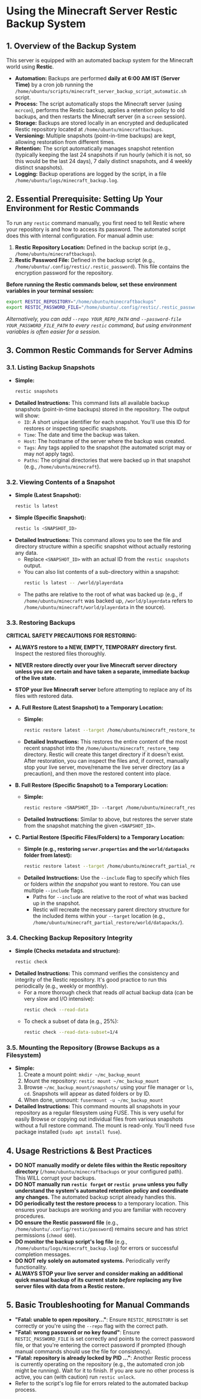 # Using the Minecraft Server Restic Backup System

## 1. Overview of the Backup System

This server is equipped with an automated backup system for the Minecraft world using **Restic**.

* **Automation:** Backups are performed **daily at 6:00 AM IST (Server Time)** by a cron job running the `/home/ubuntu/scripts/minecraft_server_backup_script_automatic.sh` script.
* **Process:** The script automatically stops the Minecraft server (using `mcrcon`), performs the Restic backup, applies a retention policy to old backups, and then restarts the Minecraft server (in a `screen` session).
* **Storage:** Backups are stored locally in an encrypted and deduplicated Restic repository located at `/home/ubuntu/minecraftbackups`.
* **Versioning:** Multiple snapshots (point-in-time backups) are kept, allowing restoration from different times.
* **Retention:** The script automatically manages snapshot retention (typically keeping the last 24 snapshots if run hourly (which it is not, so this would be the last 24 days), 7 daily distinct snapshots, and 4 weekly distinct snapshots).
* **Logging:** Backup operations are logged by the script, in a file `/home/ubuntu/logs/minecraft_backup.log`.

## 2. Essential Prerequisite: Setting Up Your Environment for Restic Commands

To run any `restic` command manually, you first need to tell Restic where your repository is and how to access its password. The automated script does this with internal configuration. For manual admin use:

1.  **Restic Repository Location:** Defined in the backup script (e.g., `/home/ubuntu/minecraftbackups`).
2.  **Restic Password File:** Defined in the backup script (e.g., `/home/ubuntu/.config/restic/.restic_password`). This file contains the encryption password for the repository.

**Before running the Restic commands below, set these environment variables in your terminal session:**

```bash
export RESTIC_REPOSITORY="/home/ubuntu/minecraftbackups"
export RESTIC_PASSWORD_FILE="/home/ubuntu/.config/restic/.restic_password"
```
*Alternatively, you can add `--repo YOUR_REPO_PATH` and `--password-file YOUR_PASSWORD_FILE_PATH` to every `restic` command, but using environment variables is often easier for a session.*

## 3. Common Restic Commands for Server Admins

### 3.1. Listing Backup Snapshots

* **Simple:**
    ```bash
    restic snapshots
    ```
* **Detailed Instructions:**
    This command lists all available backup snapshots (point-in-time backups) stored in the repository.
    The output will show:
    * `ID`: A short unique identifier for each snapshot. You'll use this ID for restores or inspecting specific snapshots.
    * `Time`: The date and time the backup was taken.
    * `Host`: The hostname of the server where the backup was created.
    * `Tags`: Any tags applied to the snapshot (the automated script may or may not apply tags).
    * `Paths`: The original directories that were backed up in that snapshot (e.g., `/home/ubuntu/minecraft`).

### 3.2. Viewing Contents of a Snapshot

* **Simple (Latest Snapshot):**
    ```bash
    restic ls latest
    ```
* **Simple (Specific Snapshot):**
    ```bash
    restic ls <SNAPSHOT_ID>
    ```
* **Detailed Instructions:**
    This command allows you to see the file and directory structure within a specific snapshot without actually restoring any data.
    * Replace `<SNAPSHOT_ID>` with an actual ID from the `restic snapshots` output.
    * You can also list contents of a sub-directory within a snapshot:
        ```bash
        restic ls latest -- /world/playerdata
        ```
    * The paths are relative to the root of what was backed up (e.g., if `/home/ubuntu/minecraft` was backed up, `/world/playerdata` refers to `/home/ubuntu/minecraft/world/playerdata` in the source).

### 3.3. Restoring Backups

**CRITICAL SAFETY PRECAUTIONS FOR RESTORING:**
* **ALWAYS restore to a NEW, EMPTY, TEMPORARY directory first.** Inspect the restored files thoroughly.
* **NEVER restore directly over your live Minecraft server directory unless you are certain and have taken a separate, immediate backup of the live state.**
* **STOP your live Minecraft server** before attempting to replace any of its files with restored data.

* **A. Full Restore (Latest Snapshot) to a Temporary Location:**
    * **Simple:**
        ```bash
        restic restore latest --target /home/ubuntu/minecraft_restore_temp
        ```
    * **Detailed Instructions:**
        This restores the entire content of the most recent snapshot into the `/home/ubuntu/minecraft_restore_temp` directory. Restic will create this target directory if it doesn't exist. After restoration, you can inspect the files and, if correct, manually stop your live server, move/rename the live server directory (as a precaution), and then move the restored content into place.

* **B. Full Restore (Specific Snapshot) to a Temporary Location:**
    * **Simple:**
        ```bash
        restic restore <SNAPSHOT_ID> --target /home/ubuntu/minecraft_restore_temp
        ```
    * **Detailed Instructions:**
        Similar to above, but restores the server state from the snapshot matching the given `<SNAPSHOT_ID>`.

* **C. Partial Restore (Specific Files/Folders) to a Temporary Location:**
    * **Simple (e.g., restoring `server.properties` and the `world/datapacks` folder from latest):**
        ```bash
        restic restore latest --target /home/ubuntu/minecraft_partial_restore --include "/server.properties" --include "/world/datapacks/"
        ```
    * **Detailed Instructions:**
        Use the `--include` flag to specify which files or folders *within the snapshot* you want to restore. You can use multiple `--include` flags.
        * Paths for `--include` are relative to the root of what was backed up in the snapshot.
        * Restic will recreate the necessary parent directory structure for the included items within your `--target` location (e.g., `/home/ubuntu/minecraft_partial_restore/world/datapacks/`).

### 3.4. Checking Backup Repository Integrity

* **Simple (Checks metadata and structure):**
    ```bash
    restic check
    ```
* **Detailed Instructions:**
    This command verifies the consistency and integrity of the Restic repository. It's good practice to run this periodically (e.g., weekly or monthly).
    * For a more thorough check that reads *all* actual backup data (can be very slow and I/O intensive):
        ```bash
        restic check --read-data
        ```
    * To check a subset of data (e.g., 25%):
        ```bash
        restic check --read-data-subset=1/4
        ```

### 3.5. Mounting the Repository (Browse Backups as a Filesystem)

* **Simple:**
    1.  Create a mount point: `mkdir ~/mc_backup_mount`
    2.  Mount the repository: `restic mount ~/mc_backup_mount`
    3.  Browse `~/mc_backup_mount/snapshots/` using your file manager or `ls`, `cd`. Snapshots will appear as dated folders or by ID.
    4.  When done, unmount: `fusermount -u ~/mc_backup_mount`
* **Detailed Instructions:**
    This command mounts all snapshots in your repository as a regular filesystem using FUSE. This is very useful for easily Browse or copying out individual files from various snapshots without a full restore command. The mount is read-only. You'll need `fuse` package installed (`sudo apt install fuse`).

## 4. Usage Restrictions & Best Practices

* **DO NOT manually modify or delete files within the Restic repository directory** (`/home/ubuntu/minecraftbackups` or your configured path). This WILL corrupt your backups.
* **DO NOT manually run `restic forget` or `restic prune` unless you fully understand the system's automated retention policy and coordinate any changes.** The automated backup script already handles this.
* **DO periodically test the restore process** to a temporary location. This ensures your backups are working and you are familiar with recovery procedures.
* **DO ensure the Restic password file** (e.g., `/home/ubuntu/.config/restic/password`) remains secure and has strict permissions (`chmod 600`).
* **DO monitor the backup script's log file** (e.g., `/home/ubuntu/logs/minecraft_backup.log`) for errors or successful completion messages.
* **DO NOT rely solely on automated systems.** Periodically verify functionality.
* **ALWAYS STOP your live server and consider making an additional quick manual backup of its current state *before* replacing any live server files with data from a Restic restore.**

## 5. Basic Troubleshooting for Manual Commands

* **"Fatal: unable to open repository..."**: Ensure `RESTIC_REPOSITORY` is set correctly or you're using the `--repo` flag with the correct path.
* **"Fatal: wrong password or no key found"**: Ensure `RESTIC_PASSWORD_FILE` is set correctly and points to the correct password file, or that you're entering the correct password if prompted (though manual commands should use the file for consistency).
* **"Fatal: repository is already locked by PID ..."**: Another Restic process is currently operating on the repository (e.g., the automated cron job might be running). Wait for it to finish. If you are sure no other process is active, you can (with caution) run `restic unlock`.
* Refer to the script's log file for errors related to the automated backup process.